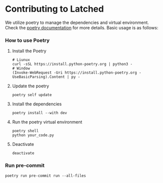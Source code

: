 # Contributing to Latched

We utilize poetry to manage the dependencies and virtual environment. Check the [poetry documentation](https://python-poetry.org/docs/) for more details. Basic usage is as follows:

### How to use Poetry
1. Install the Poetry
    ```shell
    # Liunux
    curl -sSL https://install.python-poetry.org | python3 -
    # Window
    (Invoke-WebRequest -Uri https://install.python-poetry.org -UseBasicParsing).Content | py -
    ```
2. Update the poetry
    ```shell
    poetry self update
    ```

3. Install the dependencies
    ```shell
    poetry install --with dev
    ```

4. Run the poetry virtual environment
    ```shell
    poetry shell
    python your_code.py
    ```

5. Deactivate
    ```shell
    deactivate
    ```

### Run pre-commit
```shell
poetry run pre-commit run --all-files
```
